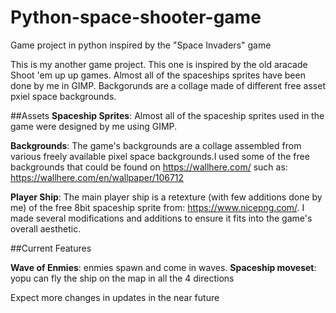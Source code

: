 # Python-space-shooter-game
Game project in python inspired by the "Space Invaders" game


This is my another game project. This one is inspired by the old aracade Shoot 'em up up games.
Almost all of the spaceships sprites have been done by me in GIMP. Backgorunds are a collage made of different free asset pxiel space backgrounds.

##Assets
**Spaceship Sprites**: Almost all of the spaceship sprites used in the game were designed by me using GIMP.

**Backgrounds**: The game's backgrounds are a collage assembled from various freely available pixel space backgrounds.I used some of the free backgrounds that could be found on https://wallhere.com/ such as: https://wallhere.com/en/wallpaper/106712

**Player Ship**: The main player ship is a retexture (with few additions done by me) of the free 8bit spaceship sprite from: https://www.nicepng.com/. I made several modifications and additions to ensure it fits into the game's overall aesthetic.

##Current Features

**Wave of Enmies**: enmies spawn and come in waves.
**Spaceship moveset**: yopu can fly the ship on the map in all the 4 directions


Expect more changes in updates in the near future
